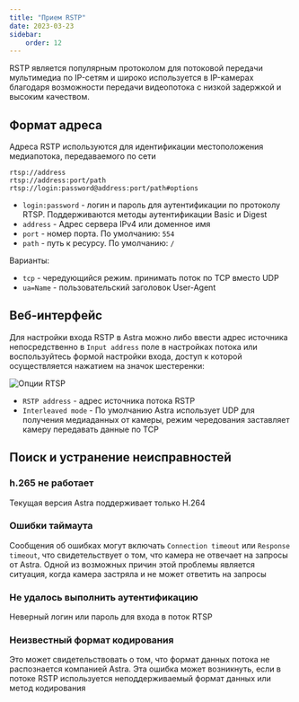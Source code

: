 ```yaml
---
title: "Прием RSTP"
date: 2023-03-23
sidebar:
    order: 12
---
```


RSTP является популярным протоколом для потоковой передачи мультимедиа по IP-сетям и широко используется в IP-камерах благодаря возможности передачи видеопотока с низкой задержкой и высоким качеством.

## Формат адреса[](/ru/astra/receiving/ip/rtsp#address-format)

Адреса RSTP используются для идентификации местоположения медиапотока, передаваемого по сети

```
rtsp://address
rtsp://address:port/path
rtsp://login:password@address:port/path#options
```

- `login:password` - логин и пароль для аутентификации по протоколу RTSP. Поддерживаются методы аутентификации Basic и Digest
- `address` - Адрес сервера IPv4 или доменное имя
- `port` - номер порта. По умолчанию: `554`
- `path` - путь к ресурсу. По умолчанию: `/`

Варианты:

- `tcp` - чередующийся режим. принимать поток по TCP вместо UDP
- `ua=Name` - пользовательский заголовок User-Agent

## Веб-интерфейс[](/ru/astra/receiving/ip/rtsp#web-interface)

Для настройки входа RSTP в Astra можно либо ввести адрес источника непосредственно в `Input address` поле в настройках потока или воспользуйтесь формой настройки входа, доступ к которой осуществляется нажатием на значок шестеренки:

![Опции RTSP](https://cdn.cesbo.com/help/astra/receiving/ip/rtsp/options.png)

- `RSTP address` - адрес источника потока RSTP
- `Interleaved mode` - По умолчанию Astra использует UDP для получения медиаданных от камеры, режим чередования заставляет камеру передавать данные по TCP

## Поиск и устранение неисправностей[](/ru/astra/receiving/ip/rtsp#troubleshooting)

### h.265 не работает

Текущая версия Astra поддерживает только H.264

### Ошибки таймаута

Сообщения об ошибках могут включать `Connection timeout` или `Response timeout`, что свидетельствует о том, что камера не отвечает на запросы от Astra. Одной из возможных причин этой проблемы является ситуация, когда камера застряла и не может ответить на запросы

### Не удалось выполнить аутентификацию

Неверный логин или пароль для входа в поток RTSP

### Неизвестный формат кодирования

Это может свидетельствовать о том, что формат данных потока не распознается компанией Astra. Эта ошибка может возникнуть, если в потоке RSTP используется неподдерживаемый формат данных или метод кодирования
